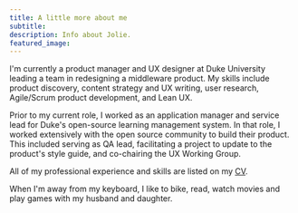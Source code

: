 ```yaml
---
title: A little more about me
subtitle:
description: Info about Jolie.
featured_image:
---
```




I'm currently a product manager and UX designer at Duke University leading a team in redesigning a middleware product.  My skills include product discovery, content strategy and UX writing, user research, Agile/Scrum product development, and Lean UX.

Prior to my current role, I worked as an application manager and service lead for Duke's open-source learning management system.  In that role, I worked extensively with the open source community to build their product.  This included serving as QA lead, facilitating a project to update to the product's style guide, and co-chairing the UX Working Group.

All of my professional experience and skills are listed on my [CV](/images/design/Tingen_Jolie_CV.pdf).

When I'm away from my keyboard, I like to bike, read, watch movies and play games with my husband and daughter.
